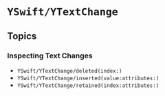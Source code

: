 # ``YSwift/YTextChange``

## Topics

### Inspecting Text Changes

- ``YSwift/YTextChange/deleted(index:)``
- ``YSwift/YTextChange/inserted(value:attributes:)``
- ``YSwift/YTextChange/retained(index:attributes:)``

